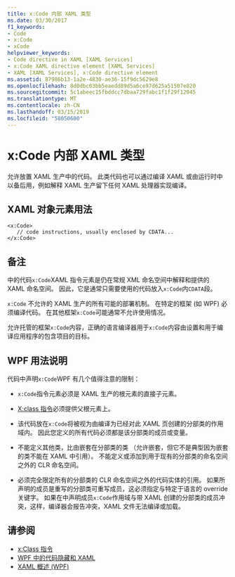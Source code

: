 ```yaml
---
title: x:Code 内部 XAML 类型
ms.date: 03/30/2017
f1_keywords:
- Code
- x:Code
- xCode
helpviewer_keywords:
- Code directive in XAML [XAML Services]
- x:Code XAML directive element [XAML Services]
- XAML [XAML Services], x:Code directive element
ms.assetid: 87986b13-1a2e-4830-ae36-15f9dc5629e8
ms.openlocfilehash: 8d0dbc03bb5eaedd89d5a6ce97d625a51507e820
ms.sourcegitcommit: 5c1abeec15fbddcc7dbaa729fabc1f1f29f12045
ms.translationtype: MT
ms.contentlocale: zh-CN
ms.lasthandoff: 03/15/2019
ms.locfileid: "58050600"
---
```

# <a name="xcode-intrinsic-xaml-type"></a>x:Code 内部 XAML 类型
允许放置 XAML 生产中的代码。 此类代码也可以通过编译 XAML 或由运行时中以备后用，例如解释 XAML 生产留下任何 XAML 处理器实现编译。  
  
## <a name="xaml-object-element-usage"></a>XAML 对象元素用法  
  
```  
<x:Code>  
   // code instructions, usually enclosed by CDATA...  
</x:Code>  
```  
  
## <a name="remarks"></a>备注  
 中的代码`x:Code`XAML 指令元素是仍在常规 XML 命名空间中解释和提供的 XAML 命名空间。 因此，它是通常只需要使用的代码放入`x:Code`内`CDATA`段。  
  
 `x:Code` 不允许的 XAML 生产的所有可能的部署机制。 在特定的框架 (如 WPF) 必须编译代码。 在其他框架`x:Code`可能通常不允许使用情况。  
  
 允许托管的框架`x:Code`内容，正确的语言编译器用于`x:Code`内容由设置和用于编译应用程序的包含项目的目标。  
  
## <a name="wpf-usage-notes"></a>WPF 用法说明  
 代码中声明`x:Code`WPF 有几个值得注意的限制：  
  
-   `x:Code`指令元素必须是 XAML 生产的根元素的直接子元素。  
  
-   [X:class 指令](x-class-directive.md)必须提供父根元素上。  
  
-   该代码放在`x:Code`将被视为由编译为已经对此 XAML 页创建的分部类的作用域内。 因此您定义的所有代码必须都是该分部类的成员或变量。  
  
-   不能定义其他类，比由嵌套在分部类的类 （允许嵌套，但它不是典型因为嵌套的类不能在 XAML 中引用）。 不能定义或添加到用于现有的分部类的命名空间之外的 CLR 命名空间。  
  
-   必须完全限定所有的分部类的 CLR 命名空间之外的代码实体的引用。 如果所声明的成员是重写的分部类可重写成员，这必须指定与特定于语言的 override 关键字。 如果在中声明成员`x:Code`作用域与带 XAML 创建的分部类的成员冲突，这样，编译器会报告冲突，XAML 文件无法编译或加载。  
  
## <a name="see-also"></a>请参阅
- [x:Class 指令](x-class-directive.md)
- [WPF 中的代码隐藏和 XAML](../wpf/advanced/code-behind-and-xaml-in-wpf.md)
- [XAML 概述 (WPF)](../wpf/advanced/xaml-overview-wpf.md)

